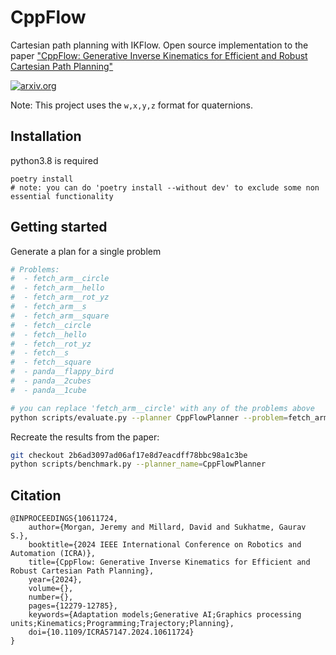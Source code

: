 # CppFlow

Cartesian path planning with IKFlow. Open source implementation to the paper ["CppFlow: Generative Inverse Kinematics for Efficient and Robust Cartesian Path Planning"](https://arxiv.org/abs/2309.09102)

[![arxiv.org](https://img.shields.io/badge/cs.RO-%09arXiv%3A2309.09102-red)](https://arxiv.org/abs/2309.09102)


Note: This project uses the `w,x,y,z` format for quaternions.

## Installation

python3.8 is required
```
poetry install
# note: you can do 'poetry install --without dev' to exclude some non essential functionality
```

## Getting started

Generate a plan for a single problem 
``` bash
# Problems:
#  - fetch_arm__circle
#  - fetch_arm__hello
#  - fetch_arm__rot_yz
#  - fetch_arm__s
#  - fetch_arm__square
#  - fetch__circle
#  - fetch__hello
#  - fetch__rot_yz
#  - fetch__s
#  - fetch__square
#  - panda__flappy_bird
#  - panda__2cubes
#  - panda__1cube

# you can replace 'fetch_arm__circle' with any of the problems above
python scripts/evaluate.py --planner CppFlowPlanner --problem=fetch_arm__circle --visualize
```

Recreate the results from the paper:
``` bash
git checkout 2b6ad3097ad06af17e8d7eacdff78bbc98a1c3be
python scripts/benchmark.py --planner_name=CppFlowPlanner
```



## Citation

```
@INPROCEEDINGS{10611724,
    author={Morgan, Jeremy and Millard, David and Sukhatme, Gaurav S.},
    booktitle={2024 IEEE International Conference on Robotics and Automation (ICRA)}, 
    title={CppFlow: Generative Inverse Kinematics for Efficient and Robust Cartesian Path Planning}, 
    year={2024},
    volume={},
    number={},
    pages={12279-12785},
    keywords={Adaptation models;Generative AI;Graphics processing units;Kinematics;Programming;Trajectory;Planning},
    doi={10.1109/ICRA57147.2024.10611724}
}
```